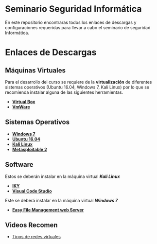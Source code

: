 # Seminario Seguridad Informática
En este repositorio encontraras todos los enlaces de descargas y configuraciones requeridas para llevar a cabo el seminario de seguridad Informática.

# Enlaces de Descargas
## Máquinas Virtuales 
Para el desarrollo del curso se requiere de la **virtualización** de diferentes sistemas operativos (Ubuntu 16.04, Windows 7, Kali Linux) por lo que se recomienda instalar alguna de las siguientes herramientas.
+ **[Virtual Box](https://www.virtualbox.org/wiki/Downloads)**
+ **[VmWare](https://www.vmware.com/co/products/workstation-player/workstation-player-evaluation.html)**
## Sistemas Operativos
+ **[Windows 7](https://developer.microsoft.com/en-us/microsoft-edge/tools/vms/)**
+ **[Ubuntu 16.04](https://releases.ubuntu.com/16.04/)**
+ **[Kali Linux](https://www.kali.org/downloads/)**
+ **[Metasploitable 2](https://sourceforge.net/projects/metasploitable/files/Metasploitable2/)**
## Software
Estos se deberán instalar en la máquina virtual ***Kali Linux***
+ **[IKY](https://kennbroorg.gitlab.io/ikyweb/)**
+ **[Visual Code Studio](https://code.visualstudio.com/)**

Este se deberá instalar en la máquina virtual ***Windows 7***
+ **[Easy File Management web Server](https://www.exploit-db.com/apps/a46371c665d7c85689b47534904bc3f1-efmsetup.exe)**
## Videos Recomen
+ [Tipos de redes virtuales](https://www.youtube.com/watch?v=ulMcEhbqals)
